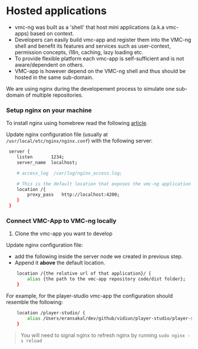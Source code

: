 
# Hosted applications
- vmc-ng was built as a 'shell' that host mini applications (a.k.a vmc-apps) based on context. 
- Developers can easily build vmc-app and register them into the VMC-ng shell and benefit its features and services such as user-context, permission concepts, i18n, caching, lazy loading etc.
- To provide flexible platform each vmc-app is self-sufficient and is not aware/dependent on others.
- VMC-app is however depend on the VMC-ng shell and thus should be hosted in the same sub-domain. 

We are using nginx during the developement process to simulate one sub-domain of multiple repositories.

### Setup nginx on your machine
To install nginx using homebrew read the following [article](http://learnaholic.me/2012/10/10/installing-nginx-in-mac-os-x-mountain-lion/).

Update nginx configuration file (usually at ```/usr/local/etc/nginx/nginx.conf```) with the following server:

```bash
 server {
    listen       1234;
    server_name  localhost;

    # access_log  /var/log/nginx_access.log;

    # This is the default location that exposes the vmc-ng application served at 4200
    location /{
        proxy_pass   http://localhost:4200;
    }
 }
```

### Connect VMC-App to VMC-ng locally
1. Clone the vmc-app you want to develop

Update nginx configuration file:
* add the following inside the server node we created in previous step.
* Append it **above** the default location.

```bash
    location /{the relative url of that application}/ {
        alias {the path to the vmc-app repository code/dist folder};
    }
```

For example, for the player-studio vmc-app the configuration should resemble the following:
```bash
    location /player-studio/ {
        alias /Users/eransakal/dev/github/vidiun/player-studio/player-studio/app/;
    }
```

> You will need to signal nginx to refresh nginx by running ```sudo nginx -s reload```
